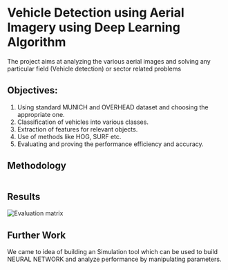# Vehicle Detection using Aerial Imagery using Deep Learning Algorithm
The project aims at analyzing the various aerial images and solving any particular field (Vehicle detection) or sector related  problems


## Objectives:
1. Using standard MUNICH and OVERHEAD dataset and choosing the appropriate one.
2. Classification of vehicles into various classes.
3. Extraction of features for relevant objects.
4. Use of methods like HOG, SURF etc.
5. Evaluating and proving the performance efficiency and accuracy.

## Methodology

![]()

## Results

![Evaluation matrix]()

## Further Work

We came to idea of building an Simulation tool which can be used to build  NEURAL NETWORK and analyze performance by manipulating parameters.

![]()

![]()

![]()
